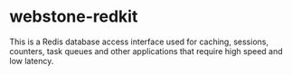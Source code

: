 # webstone-redkit
 This is a Redis database access interface used for caching, sessions, counters, task queues and other applications that require high speed and low latency.
